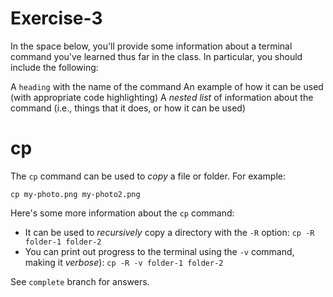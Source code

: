 # Exercise-3

In the space below, you'll provide some information about a terminal command you've learned thus far in the class. In particular, you should include the following:

A `heading` with the name of the command
An example of how it can be used (with appropriate code highlighting)
A _nested list_ of information about the command (i.e., things that it does, or how it can be used)

# cp
The `cp` command can be used to _copy_ a file or folder. For example:

```
cp my-photo.png my-photo2.png
```

Here's some more information about the `cp` command:

- It can be used to _recursively_ copy a directory with the `-R` option: `cp -R folder-1 folder-2`
- You can print out progress to the terminal using the `-v` command, making it _verbose_): `cp -R -v folder-1 folder-2`

See `complete` branch for answers.
